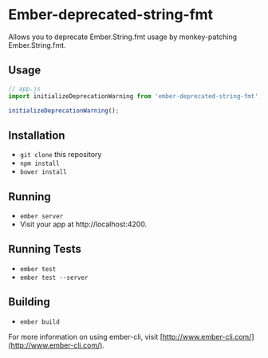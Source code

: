 # Ember-deprecated-string-fmt

Allows you to deprecate Ember.String.fmt usage by monkey-patching Ember.String.fmt.

## Usage

```js
// app.js
import initializeDeprecationWarning from 'ember-deprecated-string-fmt';

initializeDeprecationWarning();
```

## Installation

* `git clone` this repository
* `npm install`
* `bower install`

## Running

* `ember server`
* Visit your app at http://localhost:4200.

## Running Tests

* `ember test`
* `ember test --server`

## Building

* `ember build`

For more information on using ember-cli, visit [http://www.ember-cli.com/](http://www.ember-cli.com/).
